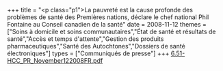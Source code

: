 +++
title = "<p class=\"p1\">La pauvreté est la cause profonde des problèmes de santé des Premières nations, déclare le chef national Phil Fontaine au Conseil canadien de la santé"
date = 2008-11-12
themes = ["Soins à domicile et soins communautaires","État de santé et résultats de santé","Accès et temps d'attente","Gestion des produits pharmaceutiques","Santé des Autochtones","Dossiers de santé électroniques"]
types = ["Communiqués de presse"]
+++
[6.51-HCC_PR_November122008FR.pdf](/files/6.51-HCC_PR_November122008FR.pdf)
